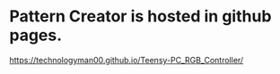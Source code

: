 # Pattern Creator is hosted in github pages.

https://technologyman00.github.io/Teensy-PC_RGB_Controller/
